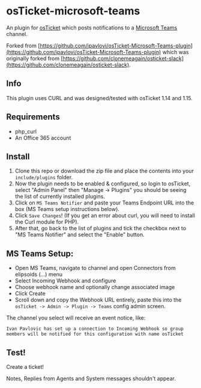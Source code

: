 # osTicket-microsoft-teams

An plugin for [osTicket](https://osticket.com) which posts notifications to a [Microsoft Teams](https://products.office.com/en-us/microsoft-teams/group-chat-software) channel.

Forked from [https://github.com/ipavlovi/osTicket-Microsoft-Teams-plugin](https://github.com/ipavlovi/osTicket-Microsoft-Teams-plugin) which was originally forked from [https://github.com/clonemeagain/osticket-slack](https://github.com/clonemeagain/osticket-slack).

## Info

This plugin uses CURL and was designed/tested with osTicket 1.14 and 1.15.

## Requirements

- php_curl
- An Office 365 account

## Install

1. Clone this repo or download the zip file and place the contents into your `include/plugins` folder.
2. Now the plugin needs to be enabled & configured, so login to osTicket, select "Admin Panel" then "Manage -> Plugins" you should be seeing the list of currently installed plugins.
3. Click on `MS Teams Notifier` and paste your Teams Endpoint URL into the box (MS Teams setup instructions below).
4. Click `Save Changes`! (If you get an error about curl, you will need to install the Curl module for PHP).
5. After that, go back to the list of plugins and tick the checkbox next to "MS Teams Notifier" and select the "Enable" button.

## MS Teams Setup:

- Open MS Teams, navigate to channel and open Connectors from elipsoids (...) menu
- Select Incoming Webhook and configure
- Choose webhook name and optionally change associated image
- Click Create
- Scroll down and copy the Webhook URL entirely, paste this into the `osTicket -> Admin -> Plugin -> Teams` config admin screen.

The channel you select will receive an event notice, like:

```
Ivan Pavlovic has set up a connection to Incoming Webhook so group members will be notified for this configuration with name osTicket
```

## Test!

Create a ticket!

Notes, Replies from Agents and System messages shouldn't appear.

